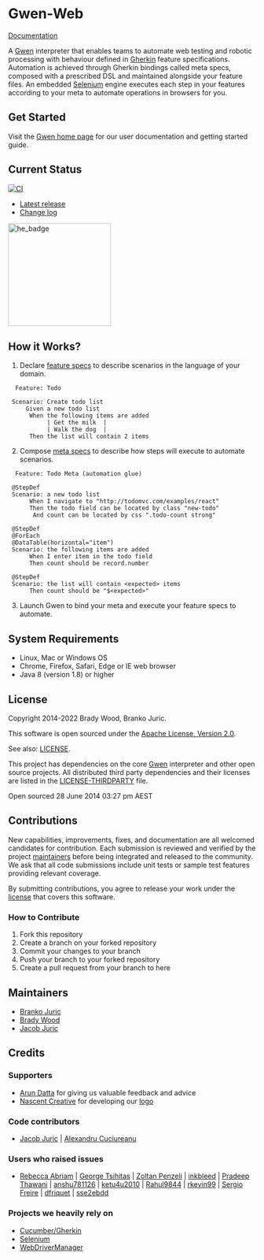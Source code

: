 Gwen-Web
========

[Documentation](https://gweninterpreter.org)

A [Gwen](https://github.com/gwen-interpreter/gwen/) interpreter that enables teams to automate web testing and robotic processing with behaviour defined in [Gherkin](https://docs.cucumber.io/gherkin/reference/) feature specifications. Automation is achieved through Gherkin bindings called meta specs, composed with a prescribed DSL and maintained alongside your feature files. An embedded [Selenium](https://www.selenium.dev/) engine executes each step in your features according to your meta to automate operations in browsers for you.

Get Started
-----------

Visit the [Gwen home page](https://gweninterpreter.org) for our user documentation and getting started guide.

Current Status
--------------

[![CI](https://github.com/gwen-interpreter/gwen-web/actions/workflows/ci.yml/badge.svg)](https://github.com/gwen-interpreter/gwen-web/actions/workflows/ci.yml)

- [Latest release](https://github.com/gwen-interpreter/gwen-web/releases/latest)
- [Change log](CHANGELOG)

[<img width="209" alt="he_badge" src="https://user-images.githubusercontent.com/1369994/177189237-ffe39997-7057-4696-b46b-a7272b6946bf.png">](https://www.lambdatest.com/hyperexecute)

How it Works?
-------------

1. Declare [feature specs](https://docs.cucumber.io/gherkin/reference/) to describe scenarios in the language of your domain.

```gherkin
  Feature: Todo

 Scenario: Create todo list
     Given a new todo list
      When the following items are added
           | Get the milk  |
           | Walk the dog  |
      Then the list will contain 2 items
```

2. Compose [meta specs](https://gweninterpreter.org/docs/meta) to describe how steps will execute to automate scenarios.

```gherkin
  Feature: Todo Meta (automation glue)
                        
 @StepDef
 Scenario: a new todo list
      When I navigate to "http://todomvc.com/examples/react"
      Then the todo field can be located by class "new-todo"
       And count can be located by css ".todo-count strong"

 @StepDef
 @ForEach
 @DataTable(horizontal="item")
 Scenario: the following items are added
      When I enter item in the todo field
      Then count should be record.number

 @StepDef
 Scenario: the list will contain <expected> items
      Then count should be "$<expected>"
 ```

3. Launch Gwen to bind your meta and execute your feature specs to automate.

System Requirements
-------------------

- Linux, Mac or Windows OS
- Chrome, Firefox, Safari, Edge or IE web browser
- Java 8 (version 1.8) or higher

License
-------

Copyright 2014-2022 Brady Wood, Branko Juric.

This software is open sourced under the [Apache License, Version 2.0](http://www.apache.org/licenses/LICENSE-2.0.txt).

See also: [LICENSE](LICENSE).

This project has dependencies on the core [Gwen](https://github.com/gwen-interpreter/gwen) interpreter and other open source projects. All distributed third party dependencies and their licenses are listed in the [LICENSE-THIRDPARTY](LICENSE-THIRDPARTY) file.

Open sourced 28 June 2014 03:27 pm AEST

Contributions
-------------

New capabilities, improvements, fixes, and documentation are all welcomed candidates for contribution. Each submission is reviewed and verified by the project [maintainers](#maintainers) before being integrated and released to the community. We ask that all code submissions include unit tests or sample test features providing relevant coverage.

By submitting contributions, you agree to release your work under the [license](#license) that covers this software.

### How to Contribute

1. Fork this repository
2. Create a branch on your forked repository
3. Commit your changes to your branch
4. Push your branch to your forked repository
5. Create a pull request from your branch to here

Maintainers
-----------

- [Branko Juric](https://github.com/bjuric)
- [Brady Wood](https://github.com/bradywood)
- [Jacob Juric](https://github.com/Sorixelle)

Credits
-------

### Supporters

- [Arun Datta](https://github.com/SAINFY) for giving us valuable feedback and advice
- [Nascent Creative](https://nascentcreative.com.au/) for developing our [logo](https://gweninterpreter.org/img/gwen-logo.png)

### Code contributors

- [Jacob Juric](https://github.com/Sorixelle)
| [Alexandru Cuciureanu](https://github.com/acuciureanu)

### Users who raised issues

- [Rebecca Abriam](https://github.com/mairbar)
| [George Tsihitas](https://github.com/gtsihitas)
| [Zoltan Penzeli](https://github.com/siaynoq)
| [inkbleed](https://github.com/inkbleed)
| [Pradeep Thawani](https://github.com/pradeep-thawani)
| [anshu781126](https://github.com/anshu781126)
| [ketu4u2010](https://github.com/ketu4u2010)
| [Rahul9844](https://github.com/Rahul9844)
| [rkevin99](https://github.com/rkevin99)
| [Sergio Freire](https://github.com/bitcoder)
| [dfriquet](https://github.com/dfriquet)
| [sse2ebdd](https://github.com/sse2ebdd)

### Projects we heavily rely on

- [Cucumber/Gherkin](https://docs.cucumber.io/gherkin/reference/)
- [Selenium](https://www.selenium.dev/)
- [WebDriverManager](https://github.com/bonigarcia/webdrivermanager)
